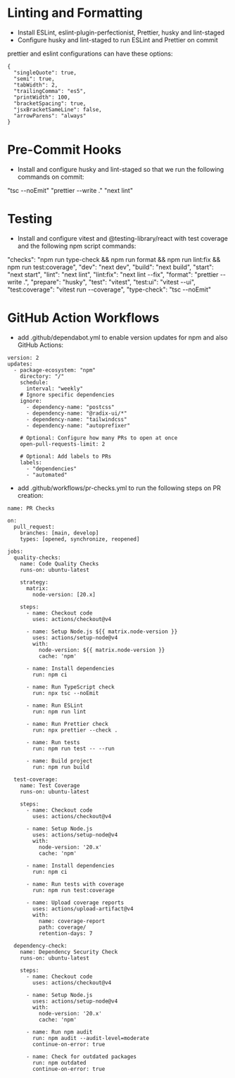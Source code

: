 # Linting and Formatting

- Install ESLint, eslint-plugin-perfectionist, Prettier, husky and lint-staged
- Configure husky and lint-staged to run ESLint and Prettier on commit

prettier and eslint configurations can have these options:

```
{
  "singleQuote": true,
  "semi": true,
  "tabWidth": 2,
  "trailingComma": "es5",
  "printWidth": 100,
  "bracketSpacing": true,
  "jsxBracketSameLine": false,
  "arrowParens": "always"
}
```

# Pre-Commit Hooks

- Install and configure husky and lint-staged so that we run the following commands on commit:

"tsc --noEmit"
"prettier --write ."
"next lint"

# Testing

- Install and configure vitest and @testing-library/react with test coverage and the following npm script commands:

"checks": "npm run type-check && npm run format && npm run lint:fix && npm run test:coverage",
"dev": "next dev",
"build": "next build",
"start": "next start",
"lint": "next lint",
"lint:fix": "next lint --fix",
"format": "prettier --write .",
"prepare": "husky",
"test": "vitest",
"test:ui": "vitest --ui",
"test:coverage": "vitest run --coverage",
"type-check": "tsc --noEmit"

# GitHub Action Workflows

- add .github/dependabot.yml to enable version updates for npm and also GitHub Actions:

```
version: 2
updates:
  - package-ecosystem: "npm"
    directory: "/"
    schedule:
      interval: "weekly"
    # Ignore specific dependencies
    ignore:
      - dependency-name: "postcss"
      - dependency-name: "@radix-ui/*"
      - dependency-name: "tailwindcss"
      - dependency-name: "autoprefixer"

    # Optional: Configure how many PRs to open at once
    open-pull-requests-limit: 2

    # Optional: Add labels to PRs
    labels:
      - "dependencies"
      - "automated"
```

- add .github/workflows/pr-checks.yml to run the following steps on PR creation:

```
name: PR Checks

on:
  pull_request:
    branches: [main, develop]
    types: [opened, synchronize, reopened]

jobs:
  quality-checks:
    name: Code Quality Checks
    runs-on: ubuntu-latest

    strategy:
      matrix:
        node-version: [20.x]

    steps:
      - name: Checkout code
        uses: actions/checkout@v4

      - name: Setup Node.js ${{ matrix.node-version }}
        uses: actions/setup-node@v4
        with:
          node-version: ${{ matrix.node-version }}
          cache: 'npm'

      - name: Install dependencies
        run: npm ci

      - name: Run TypeScript check
        run: npx tsc --noEmit

      - name: Run ESLint
        run: npm run lint

      - name: Run Prettier check
        run: npx prettier --check .

      - name: Run tests
        run: npm run test -- --run

      - name: Build project
        run: npm run build

  test-coverage:
    name: Test Coverage
    runs-on: ubuntu-latest

    steps:
      - name: Checkout code
        uses: actions/checkout@v4

      - name: Setup Node.js
        uses: actions/setup-node@v4
        with:
          node-version: '20.x'
          cache: 'npm'

      - name: Install dependencies
        run: npm ci

      - name: Run tests with coverage
        run: npm run test:coverage

      - name: Upload coverage reports
        uses: actions/upload-artifact@v4
        with:
          name: coverage-report
          path: coverage/
          retention-days: 7

  dependency-check:
    name: Dependency Security Check
    runs-on: ubuntu-latest

    steps:
      - name: Checkout code
        uses: actions/checkout@v4

      - name: Setup Node.js
        uses: actions/setup-node@v4
        with:
          node-version: '20.x'
          cache: 'npm'

      - name: Run npm audit
        run: npm audit --audit-level=moderate
        continue-on-error: true

      - name: Check for outdated packages
        run: npm outdated
        continue-on-error: true
```

